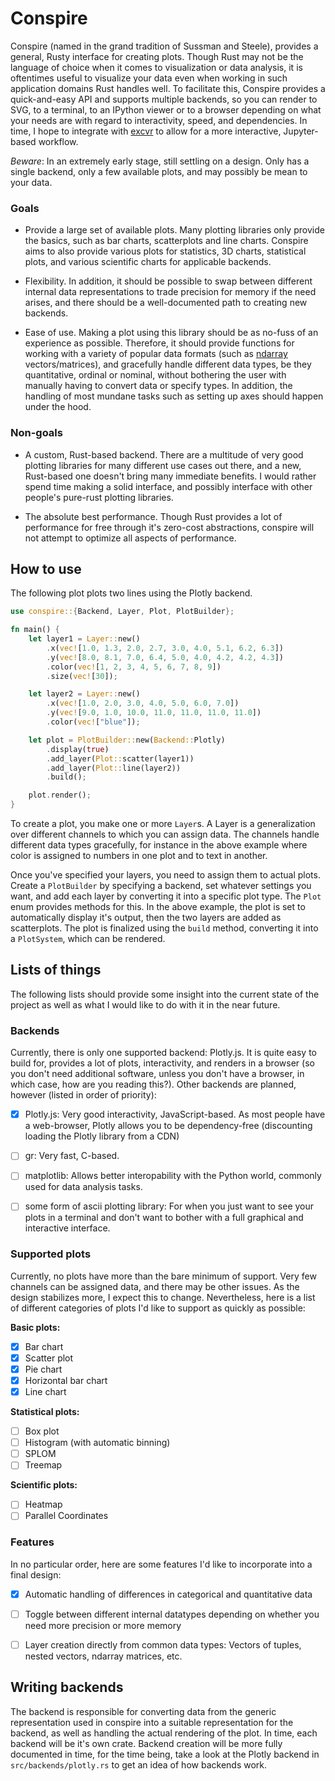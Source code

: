 # Conspire

Conspire (named in the grand tradition of Sussman and Steele), provides a general, Rusty interface for creating
plots. Though Rust may not be the language of choice when it comes to visualization or data analysis, it is
oftentimes useful to visualize your data even when working in such application domains Rust handles well. To
facilitate this, Conspire provides a quick-and-easy API and supports multiple backends, so you can render to SVG,
to a terminal, to an IPython viewer or to a browser depending on what your needs are with regard to interactivity,
speed, and dependencies. In time, I hope to integrate with [excvr](https://github.com/google/evcxr) to allow for 
a more interactive, Jupyter-based workflow.

*Beware*: In an extremely early stage, still settling on a design. Only has a single backend, only a few available
plots, and may possibly be mean to your data.

### Goals

* Provide a large set of available plots. Many plotting libraries only provide the basics, such as bar charts,
   scatterplots and line charts. Conspire aims to also provide various plots for statistics, 3D charts, statistical
   plots, and various scientific charts for applicable backends.
   
* Flexibility. In addition, it should be possible to swap between different internal data representations to trade
precision for memory if the need arises, and there should be a well-documented path to creating new backends.
  
* Ease of use. Making a plot using this library should be as no-fuss of an experience as possible. Therefore, it
  should provide functions for working with a variety of popular data formats (such as
  [ndarray](https://docs.rs/ndarray/0.12.1/ndarray/) vectors/matrices), and gracefully handle different data types,
  be they quantitative, ordinal or nominal, without bothering the user with manually having to convert data or
  specify types. In addition, the handling of most mundane tasks such as setting up axes should happen under the
  hood.
  
### Non-goals

* A custom, Rust-based backend. There are a multitude of very good plotting libraries for many different use cases
  out there, and a new, Rust-based one doesn't bring many immediate benefits. I would rather spend time making a
  solid interface, and possibly interface with other people's pure-rust plotting libraries.
  
* The absolute best performance. Though Rust provides a lot of performance for free through it's zero-cost abstractions,
  conspire will not attempt to optimize all aspects of performance.
  
## How to use
The following plot plots two lines using the Plotly backend.

```rust
use conspire::{Backend, Layer, Plot, PlotBuilder};

fn main() {
    let layer1 = Layer::new()
        .x(vec![1.0, 1.3, 2.0, 2.7, 3.0, 4.0, 5.1, 6.2, 6.3])
        .y(vec![8.0, 8.1, 7.0, 6.4, 5.0, 4.0, 4.2, 4.2, 4.3])
        .color(vec![1, 2, 3, 4, 5, 6, 7, 8, 9])
        .size(vec![30]);

    let layer2 = Layer::new()
        .x(vec![1.0, 2.0, 3.0, 4.0, 5.0, 6.0, 7.0])
        .y(vec![9.0, 1.0, 10.0, 11.0, 11.0, 11.0, 11.0])
        .color(vec!["blue"]);

    let plot = PlotBuilder::new(Backend::Plotly)
        .display(true)
        .add_layer(Plot::scatter(layer1))
        .add_layer(Plot::line(layer2))
        .build();

    plot.render();
}
```

To create a plot, you make one or more `Layer`s. A Layer is a generalization over different channels to which you
can assign data. The channels handle different data types gracefully, for instance in the above example where color
is assigned to numbers in one plot and to text in another.

Once you've specified your layers, you need to assign them to actual plots. Create a `PlotBuilder` by specifying a
backend, set whatever settings you want, and add each layer by converting it into a specific plot type. The `Plot`
enum provides methods for this. In the above example, the plot is set to automatically display it's output, then
the two layers are added as scatterplots. The plot is finalized using the `build` method, converting it into a
`PlotSystem`, which can be rendered.

## Lists of things

The following lists should provide some insight into the current state of the project as well as what I would like to do
with it in the near future.

### Backends
Currently, there is only one supported backend: Plotly.js. It is quite easy to build for, provides a lot of plots,
interactivity, and renders in a browser (so you don't need additional software, unless you don't have a browser, in
which case, how are you reading this?). Other backends are planned, however (listed in order of priority):

- [x] Plotly.js: Very good interactivity, JavaScript-based. As most people have a web-browser, Plotly allows you to be
      dependency-free (discounting loading the Plotly library from a CDN)
- [ ] gr: Very fast, C-based. 
- [ ] matplotlib: Allows better interopability with the Python world, commonly used for data analysis tasks.
- [ ] some form of ascii plotting library: For when you just want to see your plots in a terminal and don't want to bother with a full         graphical and interactive interface.


### Supported plots

Currently, no plots have more than the bare minimum of support. Very few channels can be assigned data, and there
may be other issues. As the design stabilizes more, I expect this to change. Nevertheless, here is a list of
different categories of plots I'd like to support as quickly as possible:

**Basic plots:**
- [x] Bar chart
- [x] Scatter plot
- [x] Pie chart
- [x] Horizontal bar chart
- [x] Line chart

**Statistical plots:**
- [ ] Box plot
- [ ] Histogram (with automatic binning)
- [ ] SPLOM
- [ ] Treemap

**Scientific plots:**
- [ ] Heatmap
- [ ] Parallel Coordinates

### Features

In no particular order, here are some features I'd like to incorporate into a final design:
- [x] Automatic handling of differences in categorical and quantitative data
- [ ] Toggle between different internal datatypes depending on whether you need more precision or more memory
- [ ] Layer creation directly from common data types: Vectors of tuples, nested vectors, ndarray matrices, etc.


## Writing backends

The backend is responsible for converting data from the generic representation used in conspire into a suitable
representation for the backend, as well as handling the actual rendering of the plot. In time, each backend will be
it's own crate. Backend creation will be more fully documented in time, for the time being, take a look at the
Plotly backend in `src/backends/plotly.rs` to get an idea of how backends work.
